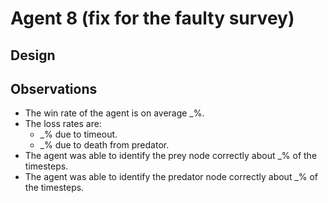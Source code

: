 # Agent 8 (fix for the faulty survey)

## Design

## Observations

- The win rate of the agent is on average _%.
- The loss rates are:
    - _% due to timeout.
    - _% due to death from predator.
- The agent was able to identify the prey node correctly about _% of the timesteps.
- The agent was able to identify the predator node correctly about _% of the timesteps.